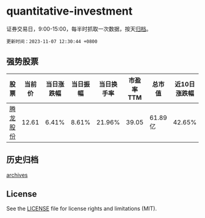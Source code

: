 # quantitative-investment

证券交易日，9:00-15:00，每半时抓取一次数据，按天[归档](archives)。

`更新时间：2023-11-07 12:30:44 +0800`

## 强势股票

|股票|当前价|当日涨跌幅|当日振幅|当日换手率|市盈率TTM|总市值|近10日涨跌幅|
|----|----|----|----|----|----|----|----|
|[腾龙股份](https://xueqiu.com/S/SH603158)|12.61|6.41%|8.61%|21.96%|39.05|61.89亿|42.65%|

## 历史归档

[archives](archives)

## License

See the [LICENSE](LICENSE) file for license rights and limitations (MIT).